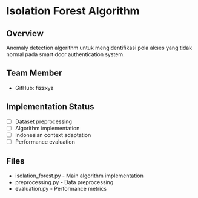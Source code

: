# Isolation Forest Algorithm

## Overview
Anomaly detection algorithm untuk mengidentifikasi pola akses yang tidak normal pada smart door authentication system.

## Team Member
- GitHub: fizzxyz

## Implementation Status
- [ ] Dataset preprocessing
- [ ] Algorithm implementation
- [ ] Indonesian context adaptation
- [ ] Performance evaluation

## Files
- isolation_forest.py - Main algorithm implementation
- preprocessing.py - Data preprocessing
- evaluation.py - Performance metrics
